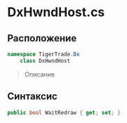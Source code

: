 
# DxHwndHost.cs
## Расположение
```csharp
namespace TigerTrade.Dx  
    class DxHwndHost
```

> Описание

## Синтаксис
```csharp
public bool WaitRedraw { get; set; }
```
